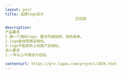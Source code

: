 ```yaml
---                
layout: post       
title: 品牌logo设计
                                已完成
           
description: 
产品要求
1.做一个商标logo，要求风格独特，用色简单。
2.logo能体现商品特性。
3.logo不能和网上同类产品相似。
用人要求
1.一年以上平面设计经验。
     
contenturl: https://pro.lagou.com/project/2036.html      
---                 
```

